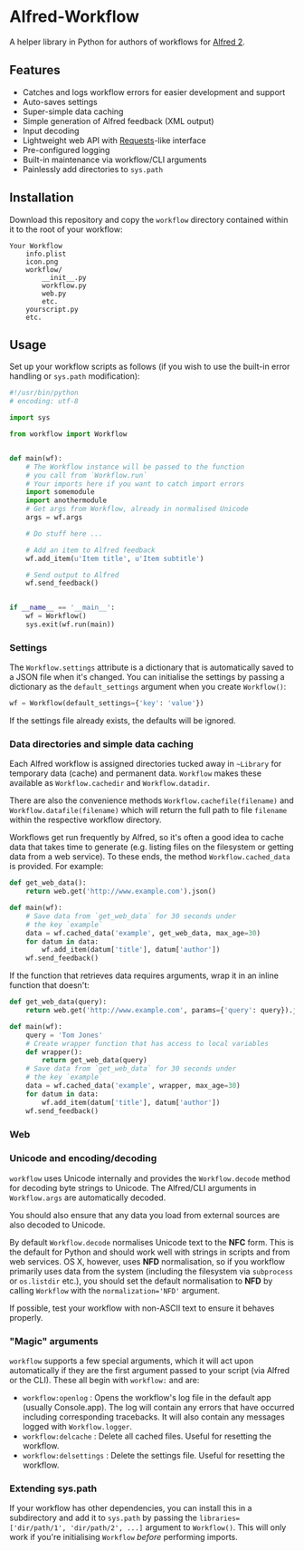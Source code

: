 
# Alfred-Workflow #

A helper library in Python for authors of workflows for [Alfred 2](http://www.alfredapp.com/).

## Features ##

- Catches and logs workflow errors for easier development and support
- Auto-saves settings
- Super-simple data caching
- Simple generation of Alfred feedback (XML output)
- Input decoding
- Lightweight web API with [Requests](http://docs.python-requests.org/en/latest/)-like interface
- Pre-configured logging
- Built-in maintenance via workflow/CLI arguments
- Painlessly add directories to `sys.path`

## Installation ##

Download this repository and copy the `workflow` directory contained within it to the root
of your workflow:

	Your Workflow
		info.plist
		icon.png
		workflow/
			__init__.py
			workflow.py
			web.py
			etc.
		yourscript.py
		etc.

## Usage ##

Set up your workflow scripts as follows (if you wish to use the built-in error handling or `sys.path` modification):

```python
#!/usr/bin/python
# encoding: utf-8

import sys

from workflow import Workflow


def main(wf):
    # The Workflow instance will be passed to the function
    # you call from `Workflow.run`
    # Your imports here if you want to catch import errors
    import somemodule
    import anothermodule
    # Get args from Workflow, already in normalised Unicode
    args = wf.args

    # Do stuff here ...

    # Add an item to Alfred feedback
    wf.add_item(u'Item title', u'Item subtitle')

    # Send output to Alfred
    wf.send_feedback()


if __name__ == '__main__':
    wf = Workflow()
    sys.exit(wf.run(main))
```

### Settings ###

The `Workflow.settings` attribute is a dictionary that is automatically saved to a JSON file when it's changed. You can initialise the settings by passing a dictionary as the `default_settings` argument when you create `Workflow()`:

```python
wf = Workflow(default_settings={'key': 'value'})
```

If the settings file already exists, the defaults will be ignored.

### Data directories and simple data caching ###

Each Alfred workflow is assigned directories tucked away in `~Library` for temporary data (cache) and permanent data. `Workflow` makes these available as `Workflow.cachedir` and `Workflow.datadir`.

There are also the convenience methods `Workflow.cachefile(filename)` and `Workflow.datafile(filename)` which will return the full path to file `filename` within the respective workflow directory.

Workflows get run frequently by Alfred, so it's often a good idea to cache data that takes time to generate (e.g. listing files on the filesystem or getting data from a web service). To these ends, the method `Workflow.cached_data` is provided. For example:

```python
def get_web_data():
    return web.get('http://www.example.com').json()

def main(wf):
    # Save data from `get_web_data` for 30 seconds under
    # the key `example`
    data = wf.cached_data('example', get_web_data, max_age=30)
    for datum in data:
        wf.add_item(datum['title'], datum['author'])
    wf.send_feedback()
```

If the function that retrieves data requires arguments, wrap it in an inline function that doesn't:

```python
def get_web_data(query):
    return web.get('http://www.example.com', params={'query': query}).json()

def main(wf):
    query = 'Tom Jones'
    # Create wrapper function that has access to local variables
    def wrapper():
        return get_web_data(query)
    # Save data from `get_web_data` for 30 seconds under
    # the key `example`
    data = wf.cached_data('example', wrapper, max_age=30)
    for datum in data:
        wf.add_item(datum['title'], datum['author'])
    wf.send_feedback()
```

### Web ###

### Unicode and encoding/decoding ###

`workflow` uses Unicode internally and provides the `Workflow.decode` method for decoding byte strings to Unicode. The Alfred/CLI arguments in `Workflow.args` are automatically decoded.

You should also ensure that any data you load from external sources are also decoded to Unicode.

By default `Workflow.decode` normalises Unicode text to the **NFC** form. This is the default for Python and should work well with strings in scripts and from web services. OS X, however, uses **NFD** normalisation, so if you workflow primarily uses data from the system (including the filesystem via `subprocess` or `os.listdir` etc.), you should set the default normalisation to **NFD** by calling `Workflow` with the `normalization='NFD'` argument.

If possible, test your workflow with non-ASCII text to ensure it behaves properly.

### "Magic" arguments ###

`workflow` supports a few special arguments, which it will act upon automatically if they are the first argument passed to your script (via Alfred or the CLI). These all begin with `workflow:` and are:

- `workflow:openlog` : Opens the workflow's log file in the default app (usually Console.app). The log will contain any errors that have occurred including corresponding tracebacks. It will also contain any messages logged with `Workflow.logger`.
- `workflow:delcache` : Delete all cached files. Useful for resetting the workflow.
- `workflow:delsettings` : Delete the settings file. Useful for resetting the workflow.

### Extending sys.path ###

If your workflow has other dependencies, you can install this in a subdirectory and add it to `sys.path` by passing the `libraries=['dir/path/1', 'dir/path/2', ...]` argument to `Workflow()`. This
will only work if you're initialising `Workflow` *before* performing imports.

